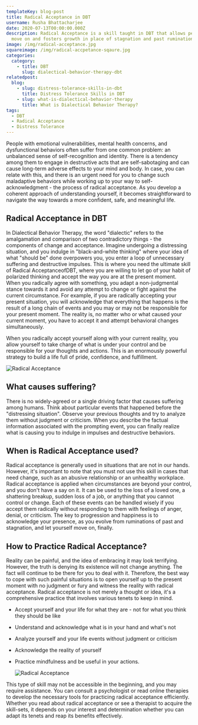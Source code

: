 ```yaml
---
templateKey: blog-post
title: Radical Acceptance in DBT
username: Rusha Bhattacharjee
date: 2020-07-13T00:00:00.000Z
description: Radical Acceptance is a skill taught in DBT that allows people to
  move on and fosters growth in place of stagnation and past ruminations.
image: /img/radical-acceptance.jpg
squareimage: /img/radical-accpetance-sqaure.jpg
categories:
  category:
    - title: DBT
      slug: dialectical-behavior-therapy-dbt
relatedpost:
  blog:
    - slug: distress-tolerance-skills-in-dbt
      title: Distress Tolerance Skills in DBT
    - slug: what-is-dialectical-behavior-therapy
      title: What is Dialectical Behavior Therapy?
tags:
  - DBT
  - Radical Acceptance
  - Distress Tolerance
---
```

<!--StartFragment-->

People with emotional vulnerabilities, mental health concerns, and dysfunctional behaviors often suffer from one common problem: an unbalanced sense of self-recognition and identity. There is a tendency among them to engage in destructive acts that are self-sabotaging and can cause long-term adverse effects to your mind and body. In case, you can relate with this, and there is an urgent need for you to change such maladaptive behaviors while working up to your way to self-acknowledgment - the process of radical acceptance. As you develop a coherent approach of understanding yourself, it becomes straightforward to navigate the way towards a more confident, safe, and meaningful life.

## Radical Acceptance in DBT

In Dialectical Behavior Therapy, the word "dialectic" refers to the amalgamation and comparison of two contradictory things - the components of change and acceptance. Imagine undergoing a distressing situation, and you indulge in "black-and-white thinking" where your idea of what "should be" done overpowers you, you enter a loop of unnecessary suffering and destructive impulses. This is where you need the ultimate skill of Radical AcceptanceofDBT, where you are willing to let go of your habit of polarized thinking and accept the way you are at the present moment. When you radically agree with something, you adapt a non-judgmental stance towards it and avoid any attempt to change or fight against the current circumstance. For example, if you are radically accepting your present situation, you will acknowledge that everything that happens is the result of a long chain of events and you may or may not be responsible for your present moment. The reality is, no matter who or what caused your current moment, you have to accept it and attempt behavioral changes simultaneously.

When you radically accept yourself along with your current reality, you allow yourself to take charge of what is under your control and be responsible for your thoughts and actions. This is an enormously powerful strategy to build a life full of pride, confidence, and fulfillment.

![Radical Acceptance](/img/radi.jpg "Radical Acceptance for DBT")

<!--EndFragment--><!--StartFragment-->

## What causes suffering?

There is no widely-agreed or a single driving factor that causes suffering among humans. Think about particular events that happened before the "distressing situation". Observe your previous thoughts and try to analyze them without judgment or criticism. When you describe the factual information associated with the prompting event, you can finally realize what is causing you to indulge in impulses and destructive behaviors.

## When is Radical Acceptance used?

Radical acceptance is generally used in situations that are not in our hands. However, it's important to note that you must not use this skill in cases that need change, such as an abusive relationship or an unhealthy workplace. Radical acceptance is applied when circumstances are beyond your control, and you don't have a say on it. It can be used to the loss of a loved one, a shattering breakup, sudden loss of a job, or anything that you cannot control or change. Each of these events can be handled wisely if you accept them radically without responding to them with feelings of anger, denial, or criticism. The key to progression and happiness is to acknowledge your presence, as you evolve from ruminations of past and stagnation, and let yourself move on, finally.

<!--StartFragment-->

## How to Practice Radical Acceptance?

Reality can be painful, and the idea of embracing it may look terrifying. However, the truth is denying its existence will not change anything. The fact will continue to be there for you to deal with it. Therefore, the best way to cope with such painful situations is to open yourself up to the present moment with no judgment or fury and witness the reality with radical acceptance. Radical acceptance is not merely a thought or idea, it's a comprehensive practice that involves various tenets to keep in mind.

* Accept yourself and your life for what they are - not for what you think they should be like
* Understand and acknowledge what is in your hand and what's not
* Analyze yourself and your life events without judgment or criticism
* Acknowledge the reality of yourself
* Practice mindfulness and be useful in your actions.

  ![Radical Acceptance](/img/radical-acc..jpg "Radical Acceptance for DBT")

<!--StartFragment-->

This type of skill may not be accessible in the beginning, and you may require assistance. You can consult a psychologist or read online therapies to develop the necessary tools for practicing radical acceptance efficiently. Whether you read about radical acceptance or see a therapist to acquire the skill-sets, it depends on your interest and determination whether you can adapt its tenets and reap its benefits effectively.



<!--EndFragment--><!--EndFragment-->

<!--EndFragment-->